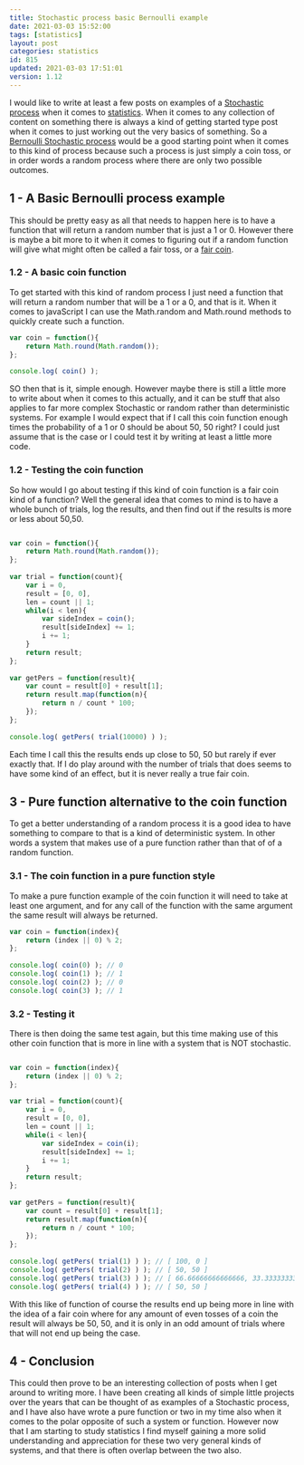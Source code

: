 ```yaml
---
title: Stochastic process basic Bernoulli example
date: 2021-03-03 15:52:00
tags: [statistics]
layout: post
categories: statistics
id: 815
updated: 2021-03-03 17:51:01
version: 1.12
---
```


I would like to write at least a few posts on examples of a [Stochastic process](https://en.wikipedia.org/wiki/Stochastic_process) when it comes to [statistics](https://en.wikipedia.org/wiki/Statistics). When it comes to any collection of content on something there is always a kind of getting started type post when it comes to just working out the very basics of something. So a [Bernoulli Stochastic process](https://en.wikipedia.org/wiki/Bernoulli_process) would be a good starting point when it comes to this kind of process because such a process is just simply a coin toss, or in order words a random process where there are only two possible outcomes.


<!-- more -->

## 1 - A Basic Bernoulli process example

This should be pretty easy as all that needs to happen here is to have a function that will return a random number that is just a 1 or 0. However there is maybe a bit more to it when it comes to figuring out if a random function will give what might often be called a fair toss, or a [fair coin](https://en.wikipedia.org/wiki/Fair_coin).

### 1.2 - A basic coin function

To get started with this kind of random process I just need a function that will return a random number that will be a 1 or a 0, and that is it. When it comes to javaScript I can use the Math.random and Math.round methods to quickly create such a function.

```js
var coin = function(){
    return Math.round(Math.random());
};
 
console.log( coin() );
```

SO then that is it, simple enough. However maybe there is still a little more to write about when it comes to this actually, and it can be stuff that also applies to far more complex Stochastic or random rather than deterministic systems. For example I would expect that if I call this coin function enough times the probability of a 1 or 0 should be about 50, 50 right? I could just assume that is the case or I could test it by writing at least a little more code.

### 1.2 - Testing the coin function

So how would I go about testing if this kind of coin function is a fair coin kind of a function? Well the general idea that comes to mind is to have a whole bunch of trials, log the results, and then find out if the results is more or less about 50,50.

```js

var coin = function(){
    return Math.round(Math.random());
};
 
var trial = function(count){
    var i = 0,
    result = [0, 0],
    len = count || 1;
    while(i < len){
        var sideIndex = coin();
        result[sideIndex] += 1;
        i += 1;
    }
    return result;
};
 
var getPers = function(result){
    var count = result[0] + result[1];
    return result.map(function(n){
        return n / count * 100;
    });
};
 
console.log( getPers( trial(10000) ) );
```

Each time I call this the results ends up close to 50, 50 but rarely if ever exactly that. If I do play around with the number of trials that does seems to have some kind of an effect, but it is never really a true fair coin.

## 3 - Pure function alternative to the coin function

To get a better understanding of a random process it is a good idea to have something to compare to that is a kind of deterministic system. In other words a system that makes use of a pure function rather than that of of a random function.

### 3.1 - The coin function in a pure function style

To make a pure function example of the coin function it will need to take at least one argument, and for any call of the function with the same argument the same result will always be returned.

```js
var coin = function(index){
    return (index || 0) % 2;
};
 
console.log( coin(0) ); // 0
console.log( coin(1) ); // 1
console.log( coin(2) ); // 0
console.log( coin(3) ); // 1
```

### 3.2 - Testing it

There is then doing the same test again, but this time making use of this other coin function that is more in line with a system that is NOT stochastic.

```js

var coin = function(index){
    return (index || 0) % 2;
};
 
var trial = function(count){
    var i = 0,
    result = [0, 0],
    len = count || 1;
    while(i < len){
        var sideIndex = coin(i);
        result[sideIndex] += 1;
        i += 1;
    }
    return result;
};
 
var getPers = function(result){
    var count = result[0] + result[1];
    return result.map(function(n){
        return n / count * 100;
    });
};
 
console.log( getPers( trial(1) ) ); // [ 100, 0 ]
console.log( getPers( trial(2) ) ); // [ 50, 50 ]
console.log( getPers( trial(3) ) ); // [ 66.66666666666666, 33.33333333333333 ]
console.log( getPers( trial(4) ) ); // [ 50, 50 ]
```

With this like of function of course the results end up being more in line with the idea of a fair coin where for any amount of even tosses of a coin the result will always be 50, 50, and it is only in an odd amount of trials where that will not end up being the case.

## 4 - Conclusion

This could then prove to be an interesting collection of posts when I get around to writing more. I have been creating all kinds of simple little projects over the years that can be thought of as examples of a Stochastic process, and I have also have wrote a pure function or two in my time also when it comes to the polar opposite of such a system or function. However now that I am starting to study statistics I find myself gaining a more solid understanding and appreciation for these two very general kinds of systems, and that there is often overlap between the two also.

